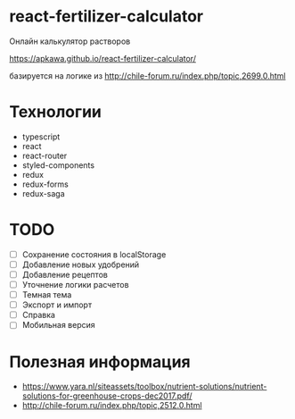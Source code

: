 # react-fertilizer-calculator

Онлайн калькулятор растворов

https://apkawa.github.io/react-fertilizer-calculator/


базируется на логике из http://chile-forum.ru/index.php/topic,2699.0.html

# Технологии

* typescript
* react
* react-router
* styled-components
* redux
* redux-forms
* redux-saga


# TODO

* [ ] Сохранение состояния в localStorage
* [ ] Добавление новых удобрений
* [ ] Добавление рецептов
* [ ] Уточнение логики расчетов
* [ ] Темная тема
* [ ] Экспорт и импорт
* [ ] Справка
* [ ] Мобильная версия

# Полезная информация

* https://www.yara.nl/siteassets/toolbox/nutrient-solutions/nutrient-solutions-for-greenhouse-crops-dec2017.pdf/
* http://chile-forum.ru/index.php/topic,2512.0.html
